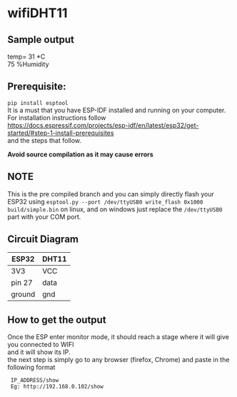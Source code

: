 # wifiDHT11 
## Sample output
temp= 31 *C 	<br />
75 %Humidity

## Prerequisite: 

`pip install esptool` <br />
It is a must that you have ESP-IDF installed and running on your computer. <br />
For installation instructions follow  <br />
https://docs.espressif.com/projects/esp-idf/en/latest/esp32/get-started/#step-1-install-prerequisites  <br />
and the steps that follow.  <br />

**Avoid source compilation as it may cause errors** <br />

## NOTE 
This is the pre compiled branch and you can simply directly flash your ESP32 using ` esptool.py --port /dev/ttyUSB0 write_flash 0x1000 build/simple.bin ` on linux, and on windows just replace the `/dev/ttyUSB0` part with your COM port.

## Circuit Diagram
| ESP32         | DHT11         |
| ------------- | ------------- |
| 3V3           | VCC           |
| pin 27        | data          |
| ground        | gnd           |

## How to get the output
Once the ESP enter monitor mode, it should reach a stage where it will give you connected to WIFI 	<br />
and it will show its IP.	<br />
the next step is simply go to any browser (firefox, Chrome) and paste in the following format	<br />
```
 IP_ADDRESS/show
 Eg: http://192.168.0.102/show  
```